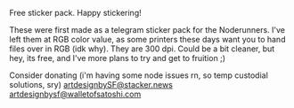 Free sticker pack. Happy stickering!

These were first made as a telegram sticker pack for the Noderunners.
I've left them at RGB color value, as some printers these days want you to hand files over in RGB (idk why).
They are 300 dpi. 
Could be a bit cleaner, but hey, its free, and I've more plans to try and get to fruition ;)

Consider donating (i'm having some node issues rn, so temp custodial solutions, sry)
artdesignbySF@stacker.news
artdesignbysf@walletofsatoshi.com
